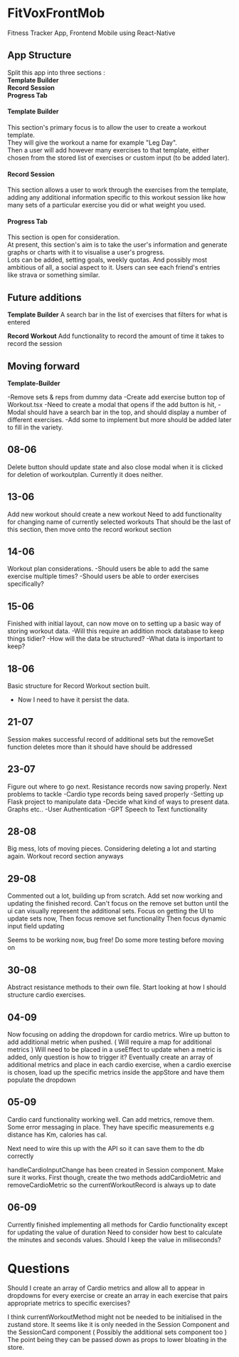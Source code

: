 # FitVoxFrontMob
Fitness Tracker App, Frontend Mobile using React-Native


## App Structure
Split this app into three sections : <br/> 
**Template Builder** <br/> 
**Record Session** <br/> 
**Progress Tab** <br/> 

#### Template Builder
This section's primary focus is to allow the user to create a workout template. <br/> 
They will give the workout a name for example "Leg Day". <br/>
Then a user will add however many exercises to that template, either chosen from the stored list of exercises or custom input (to be added later).

#### Record Session
This section allows a user to work through the exercises from the template, adding any additional information specific to this workout session like how many sets of a particular exercise you did or what weight you used.

#### Progress Tab
This section is open for consideration. <br/>
At present, this section's aim is to take the user's information and generate graphs or charts with it to visualise a user's progress. <br/>
Lots can be added, setting goals, weekly quotas. And possibly most ambitious of all, a social aspect to it. Users can see each friend's entries like strava or something similar.


## Future additions
**Template Builder**
A search bar in the list of exercises that filters for what is entered

**Record Workout**
Add functionality to record the amount of time it takes to record the session



## Moving forward

**Template-Builder**

-Remove sets & reps from dummy data
-Create add exercise button top of Workout.tsx
-Need to create a modal that opens if the add button is hit,
-Modal should have a search bar in the top, and should display a number of different exercises.
-Add some to implement but more should be added later to fill in the variety.

## 08-06

Delete button should update state and also close modal when it is clicked for deletion of workoutplan. Currently it does neither.

## 13-06

Add new workout should create a new workout
Need to add functionality for changing name of currently selected workouts
That should be the last of this section, then move onto the record workout section

## 14-06
Workout plan considerations. 
-Should users be able to add the same exercise multiple times?
-Should users be able to order exercises specifically?

## 15-06
Finished with initial layout, can now move on to setting up a basic way of storing workout data.
-Will this require an addition mock database to keep things tidier?
-How will the data be structured?
-What data is important to keep?

## 18-06
Basic structure for Record Workout section built.
- Now I need to have it persist the data. 

## 21-07
Session makes successful record of additional sets but the removeSet function deletes more than it should have should be addressed

## 23-07
Figure out where to go next. Resistance records now saving properly.
Next problems to tackle
-Cardio type records being saved properly
-Setting up Flask project to manipulate data
-Decide what kind of ways to present data. Graphs etc..
-User Authentication
-GPT Speech to Text functionality

## 28-08
Big mess, lots of moving pieces. Considering deleting a lot and starting again. Workout record section anyways

## 29-08
Commented out a lot, building up from scratch. Add set now working and updating the finished record.
Can't focus on the remove set button until the ui can visually represent the additional sets.
Focus on getting the UI to update sets now,
Then focus remove set functionality 
Then focus dynamic input field updating 

Seems to be working now, bug free!
Do some more testing before moving on

## 30-08
Abstract resistance methods to their own file. 
Start looking at how I should structure cardio exercises.

## 04-09
Now focusing on adding the dropdown for cardio metrics.
Wire up button to add additional metric when pushed. ( Will require a map for additional metrics )
Will need to be placed in a useEffect to update when a metric is added, only question is how to trigger it?
Eventually create an array of additional metrics and place in each cardio exercise, when a cardio exercise is chosen, load up the specific metrics inside the appStore and have them populate the dropdown

## 05-09
Cardio card functionality working well. Can add metrics, remove them. Some error messaging in place. They have specific measurements e.g distance has Km, calories has cal.

Next need to wire this up with the API so it can save them to the db correctly

handleCardioInputChange has been created in Session component. Make sure it works.
First though, create the two methods addCardioMetric and removeCardioMetric so the currentWorkoutRecord is always up to date

## 06-09
Currently finished implementing all methods for Cardio functionality except for updating the value of duration
Need to consider how best to calculate the minutes and seconds values. Should I keep the value in miliseconds?

# Questions
Should I create an array of Cardio metrics and allow all to appear in dropdowns for every exercise or create an array in each exercise that pairs appropriate metrics to specific exercises?

I think currentWorkoutMethod might not be needed to be initialised in the zustand store. It seems like it is only needed in the Session Component and the SessionCard component ( Possibly the additional sets component too ) The point being they can be passed down as props to lower bloating in the store.
